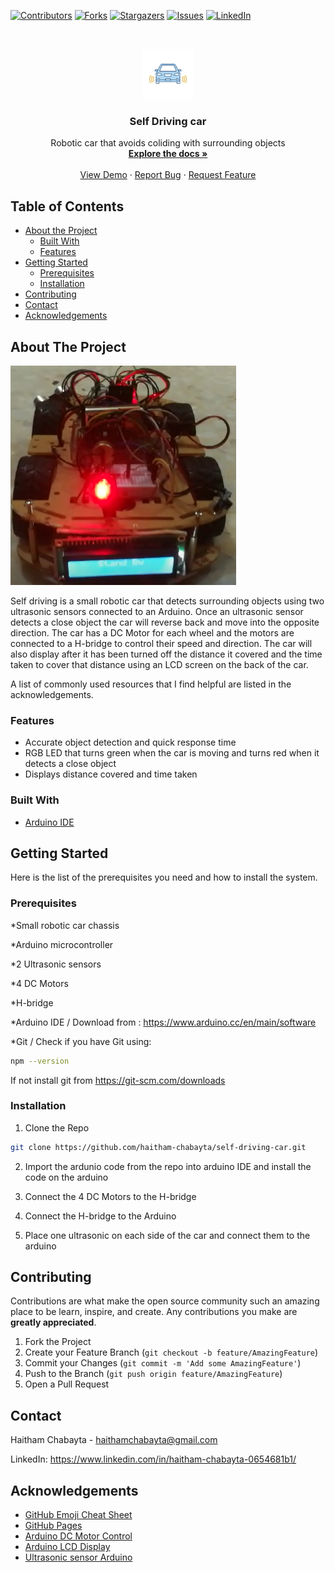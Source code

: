 
[![Contributors][contributors-shield]][contributors-url]
[![Forks][forks-shield]][forks-url]
[![Stargazers][stars-shield]][stars-url]
[![Issues][issues-shield]][issues-url]
[![LinkedIn][linkedin-shield]][linkedin-url]



<!-- PROJECT LOGO -->
<br />
<p align="center">
  <a href="https://github.com/haitham-chabayta/self-driving-car">
     <img src="images/logo.png" alt="Logo" width="80" height="80">
 </a>

  <h3 align="center">Self Driving car</h3>

  <p align="center">
    Robotic car that avoids coliding with surrounding objects
    <br />
    <a href="https://github.com/haitham-chabayta/self-driving-car"><strong>Explore the docs »</strong></a>
    <br />
    <br />
    <a href="https://github.com/haitham-chabayta/self-driving-car/blob/master/Demo-Video1.mp4">View Demo</a>
    ·
    <a href="https://github.com/haitham-chabayta/self-driving-car/issues">Report Bug</a>
    ·
    <a href="https://github.com/haitham-chabayta/self-driving-car/issues">Request Feature</a>
  </p>
</p>



<!-- TABLE OF CONTENTS -->
## Table of Contents

* [About the Project](#about-the-project)
  * [Built With](#built-with)
  * [Features](#features)
* [Getting Started](#getting-started)
  * [Prerequisites](#prerequisites)
  * [Installation](#installation)
* [Contributing](#contributing)
* [Contact](#contact)
* [Acknowledgements](#acknowledgements)



<!-- ABOUT THE PROJECT -->
## About The Project

[![Screen Shot][product-screenshot]](https://github.com/haitham-chabayta/self-driving-car/)

Self driving is a small robotic car that detects surrounding objects using two ultrasonic sensors connected to an Arduino. Once an ultrasonic sensor detects a close object the car will reverse back and move into the opposite direction. The car has a DC Motor for each wheel and the motors are connected to a H-bridge to control their speed and direction. The car will also display after it has been turned off the distance it covered and the time taken to cover that distance using an LCD screen on the back of the car.

A list of commonly used resources that I find helpful are listed in the acknowledgements.

### Features
* Accurate object detection and quick response time
* RGB LED that turns green when the car is moving and turns red when it detects a close object
* Displays distance covered and time taken


### Built With
* [Arduino IDE](https://www.arduino.cc/en/main/software)

## Getting Started
Here is the list of the prerequisites you need and how to install the system.

### Prerequisites

*Small robotic car chassis

*Arduino microcontroller 

*2 Ultrasonic sensors

*4 DC Motors 

*H-bridge

*Arduino IDE / Download from : https://www.arduino.cc/en/main/software

*Git / Check if you have Git using:
```sh
npm --version
```
If not install git from https://git-scm.com/downloads



### Installation

1. Clone the Repo 
```sh
git clone https://github.com/haitham-chabayta/self-driving-car.git
```
2. Import the ardunio code from the repo into arduino IDE and install the code on the arduino

3. Connect the 4 DC Motors to the H-bridge

4. Connect the H-bridge to the Arduino

5. Place one ultrasonic on each side of the car and connect them to the arduino

<!-- CONTRIBUTING -->
## Contributing

Contributions are what make the open source community such an amazing place to be learn, inspire, and create. Any contributions you make are **greatly appreciated**.

1. Fork the Project
2. Create your Feature Branch (`git checkout -b feature/AmazingFeature`)
3. Commit your Changes (`git commit -m 'Add some AmazingFeature'`)
4. Push to the Branch (`git push origin feature/AmazingFeature`)
5. Open a Pull Request


<!-- CONTACT -->
## Contact

Haitham Chabayta - haithamchabayta@gmail.com

LinkedIn: https://www.linkedin.com/in/haitham-chabayta-0654681b1/



<!-- ACKNOWLEDGEMENTS -->
## Acknowledgements
* [GitHub Emoji Cheat Sheet](https://www.webpagefx.com/tools/emoji-cheat-sheet)
* [GitHub Pages](https://pages.github.com)
* [Arduino DC Motor Control](https://howtomechatronics.com/tutorials/arduino/arduino-dc-motor-control-tutorial-l298n-pwm-h-bridge/)
* [Arduino LCD Display](https://www.arduino.cc/en/Tutorial/LiquidCrystalDisplay)
* [Ultrasonic sensor Arduino](https://www.tutorialspoint.com/arduino/arduino_ultrasonic_sensor.htm#:~:text=Advertisements,or%201%E2%80%9D%20to%2013%20feet.)



[contributors-shield]: https://img.shields.io/github/contributors/haitham-chabayta/self-driving-car.svg?style=flat-square
[contributors-url]: https://github.com/haitham-chabayta/self-driving-car/graphs/contributors
[forks-shield]: https://img.shields.io/github/forks/haitham-chabayta/self-driving-car.svg?style=flat-square
[forks-url]: https://github.com/haitham-chabayta/self-driving-car/network/members
[stars-shield]: https://img.shields.io/github/stars/haitham-chabayta/self-driving-car.svg?style=flat-square
[stars-url]: https://github.com/haitham-chabayta/self-driving-car/stargazers
[issues-shield]: https://img.shields.io/github/issues/haitham-chabayta/self-driving-car.svg?style=flat-square
[issues-url]: https://github.com/haitham-chabayta/self-driving-car/issues
[linkedin-shield]: https://img.shields.io/badge/-LinkedIn-black.svg?style=flat-square&logo=linkedin&colorB=555
[linkedin-url]: https://www.linkedin.com/in/haitham-chabayta-0654681b1/
[product-screenshot]: images/screenshot.png

